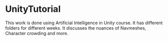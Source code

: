 # UnityTutorial

This work is done using Artificial Intelligence in Unity course. It has different folders for different weeks. It discusses the nuances of Navmeshes, Character crowding and more.

